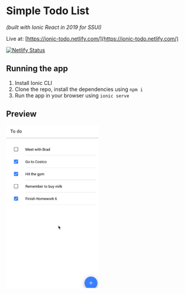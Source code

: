 # Simple Todo List

_(built with Ionic React in 2019 for SSUI)_

Live at: [https://ionic-todo.netlify.com/](https://ionic-todo.netlify.com/)

[![Netlify Status](https://api.netlify.com/api/v1/badges/4971fe43-e928-426d-9c00-7eecd842e95a/deploy-status)](https://app.netlify.com/sites/ionic-todo/deploys)

## Running the app

1. Install Ionic CLI
2. Clone the repo, install the dependencies using `npm i`
3. Run the app in your browser using `ionic serve`

## Preview

<img alt="demo" src="preview/ionic-react-todo-demo.gif" width="250"/>
